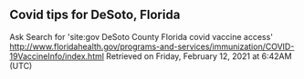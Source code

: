 ## Covid tips for DeSoto, Florida

Ask Search for 'site:gov DeSoto County Florida covid vaccine access'
http://www.floridahealth.gov/programs-and-services/immunization/COVID-19VaccineInfo/index.html
Retrieved on Friday, February 12, 2021 at 6:42AM (UTC)